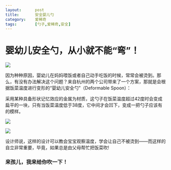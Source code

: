 ```yaml
---
layout:      post
title:       安全婴儿勺
category:    爱稀奇
tags:        [勺子,爱稀奇,安全]
---
```


# 婴幼儿安全勺，从小就不能“弯”！
[![](https://img.alicdn.com/imgextra/i1/232721121/TB2oeCtjVXXXXXYXFXXXXXXXXXX_!!232721121.jpg)](http://www.caoyinping.win 
"该图已被盗")           

     
                                       
因为种种原因，婴幼儿在妈妈喂饭或者自己动手吃饭的时候，常常会被烫到。那么，有没有办法解决这个问题？来自杭州的两个公司带来了一个方案，那就是会根据饭菜温度进行变形的“婴幼儿安全勺”（Deformable Spoon）：    

采用某种具备形状记忆效应的金属为材质，这勺子在饭菜温度超过42度时会变成扁平的一块，只有当饭菜温度低于38度，它中间才会凹下，变成一把勺子应该有的模样。     

![](https://img.alicdn.com/imgextra/i2/232721121/TB2MdOGjVXXXXaAXpXXXXXXXXXX_!!232721121.jpg)


![](https://img.alicdn.com/imgextra/i1/232721121/TB2Z59LjVXXXXXDXpXXXXXXXXXX_!!232721121.jpg)       
      
设计师说，这样的设计可以教会宝宝观察温度，学会让自己不被烫到——而这样的自立非常重要，毕竟，如果总是由父母帮忙把饭菜吹!

### 来孩儿，我来给你吹一下！
